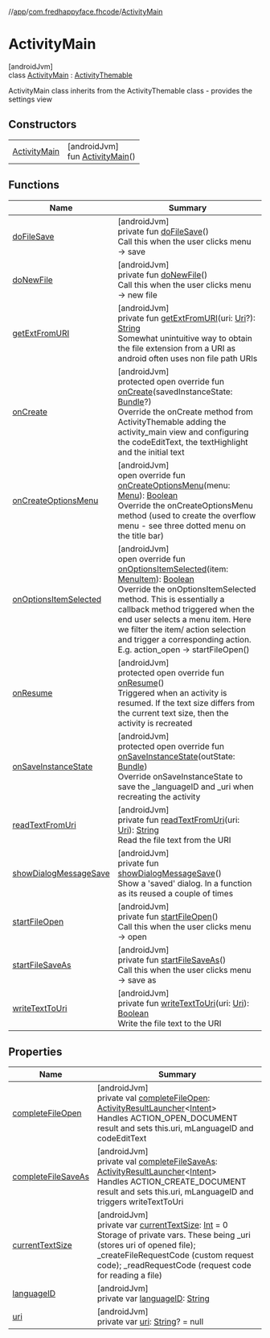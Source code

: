 //[app](../../../index.md)/[com.fredhappyface.fhcode](../index.md)/[ActivityMain](index.md)

# ActivityMain

[androidJvm]\
class [ActivityMain](index.md) : [ActivityThemable](../-activity-themable/index.md)

ActivityMain class inherits from the ActivityThemable class - provides the settings view

## Constructors

| | |
|---|---|
| [ActivityMain](-activity-main.md) | [androidJvm]<br>fun [ActivityMain](-activity-main.md)() |

## Functions

| Name | Summary |
|---|---|
| [doFileSave](do-file-save.md) | [androidJvm]<br>private fun [doFileSave](do-file-save.md)()<br>Call this when the user clicks menu -> save |
| [doNewFile](do-new-file.md) | [androidJvm]<br>private fun [doNewFile](do-new-file.md)()<br>Call this when the user clicks menu -> new file |
| [getExtFromURI](get-ext-from-u-r-i.md) | [androidJvm]<br>private fun [getExtFromURI](get-ext-from-u-r-i.md)(uri: [Uri](https://developer.android.com/reference/kotlin/android/net/Uri.html)?): [String](https://kotlinlang.org/api/latest/jvm/stdlib/kotlin/-string/index.html)<br>Somewhat unintuitive way to obtain the file extension from a URI as android often uses non file path URIs |
| [onCreate](on-create.md) | [androidJvm]<br>protected open override fun [onCreate](on-create.md)(savedInstanceState: [Bundle](https://developer.android.com/reference/kotlin/android/os/Bundle.html)?)<br>Override the onCreate method from ActivityThemable adding the activity_main view and configuring the codeEditText, the textHighlight and the initial text |
| [onCreateOptionsMenu](on-create-options-menu.md) | [androidJvm]<br>open override fun [onCreateOptionsMenu](on-create-options-menu.md)(menu: [Menu](https://developer.android.com/reference/kotlin/android/view/Menu.html)): [Boolean](https://kotlinlang.org/api/latest/jvm/stdlib/kotlin/-boolean/index.html)<br>Override the onCreateOptionsMenu method (used to create the overflow menu - see three dotted menu on the title bar) |
| [onOptionsItemSelected](on-options-item-selected.md) | [androidJvm]<br>open override fun [onOptionsItemSelected](on-options-item-selected.md)(item: [MenuItem](https://developer.android.com/reference/kotlin/android/view/MenuItem.html)): [Boolean](https://kotlinlang.org/api/latest/jvm/stdlib/kotlin/-boolean/index.html)<br>Override the onOptionsItemSelected method. This is essentially a callback method triggered when the end user selects a menu item. Here we filter the item/ action selection and trigger a corresponding action. E.g. action_open -> startFileOpen() |
| [onResume](on-resume.md) | [androidJvm]<br>protected open override fun [onResume](on-resume.md)()<br>Triggered when an activity is resumed. If the text size differs from the current text size, then the activity is recreated |
| [onSaveInstanceState](on-save-instance-state.md) | [androidJvm]<br>protected open override fun [onSaveInstanceState](on-save-instance-state.md)(outState: [Bundle](https://developer.android.com/reference/kotlin/android/os/Bundle.html))<br>Override onSaveInstanceState to save the _languageID and _uri when recreating the activity |
| [readTextFromUri](read-text-from-uri.md) | [androidJvm]<br>private fun [readTextFromUri](read-text-from-uri.md)(uri: [Uri](https://developer.android.com/reference/kotlin/android/net/Uri.html)): [String](https://kotlinlang.org/api/latest/jvm/stdlib/kotlin/-string/index.html)<br>Read the file text from the URI |
| [showDialogMessageSave](show-dialog-message-save.md) | [androidJvm]<br>private fun [showDialogMessageSave](show-dialog-message-save.md)()<br>Show a 'saved' dialog. In a function as its reused a couple of times |
| [startFileOpen](start-file-open.md) | [androidJvm]<br>private fun [startFileOpen](start-file-open.md)()<br>Call this when the user clicks menu -> open |
| [startFileSaveAs](start-file-save-as.md) | [androidJvm]<br>private fun [startFileSaveAs](start-file-save-as.md)()<br>Call this when the user clicks menu -> save as |
| [writeTextToUri](write-text-to-uri.md) | [androidJvm]<br>private fun [writeTextToUri](write-text-to-uri.md)(uri: [Uri](https://developer.android.com/reference/kotlin/android/net/Uri.html)): [Boolean](https://kotlinlang.org/api/latest/jvm/stdlib/kotlin/-boolean/index.html)<br>Write the file text to the URI |

## Properties

| Name | Summary |
|---|---|
| [completeFileOpen](complete-file-open.md) | [androidJvm]<br>private val [completeFileOpen](complete-file-open.md): [ActivityResultLauncher](https://developer.android.com/reference/kotlin/androidx/activity/result/ActivityResultLauncher.html)&lt;[Intent](https://developer.android.com/reference/kotlin/android/content/Intent.html)&gt;<br>Handles ACTION_OPEN_DOCUMENT result and sets this.uri, mLanguageID and codeEditText |
| [completeFileSaveAs](complete-file-save-as.md) | [androidJvm]<br>private val [completeFileSaveAs](complete-file-save-as.md): [ActivityResultLauncher](https://developer.android.com/reference/kotlin/androidx/activity/result/ActivityResultLauncher.html)&lt;[Intent](https://developer.android.com/reference/kotlin/android/content/Intent.html)&gt;<br>Handles ACTION_CREATE_DOCUMENT result and sets this.uri, mLanguageID and triggers writeTextToUri |
| [currentTextSize](current-text-size.md) | [androidJvm]<br>private var [currentTextSize](current-text-size.md): [Int](https://kotlinlang.org/api/latest/jvm/stdlib/kotlin/-int/index.html) = 0<br>Storage of private vars. These being _uri (stores uri of opened file); _createFileRequestCode (custom request code); _readRequestCode (request code for reading a file) |
| [languageID](language-i-d.md) | [androidJvm]<br>private var [languageID](language-i-d.md): [String](https://kotlinlang.org/api/latest/jvm/stdlib/kotlin/-string/index.html) |
| [uri](uri.md) | [androidJvm]<br>private var [uri](uri.md): [String](https://kotlinlang.org/api/latest/jvm/stdlib/kotlin/-string/index.html)? = null |
